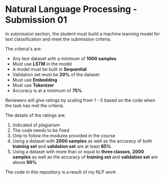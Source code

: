 ﻿# Natural Language Processing - Submission 01
In submission section, the student must build a machine learning model for text classification and meet the submission criteria.

The criteria's are:

 - Any text dataset with a minimum of **1000 samples**
 - Must use **LSTM** in the model
 - A model must be built in **Sequential**
 - Validation set must be **20%** of the dataset
 - Must use **Embedding**
 - Must use **Tokenizer**
 - Accuracy is at a minimum of **75%**

Reviewers will give ratings by scaling from 1 - 5 based on the code when the task has met the criteria.

The details of the ratings are: 

 1. Indicated of plagiarism
 2. The code needs to be fixed
 3. Only to follow the modules provided in the course
 4. Using a dataset with **2000 samples** as well as the accuracy of both **training set** and **validation set** are at least **85%**
 5. Using a dataset with more than or equal to **three classes**, **2000 samples** as well as the accuracy of **training set** and **validation set** are above **90%**

 The code in this repository is a result of my NLP work

